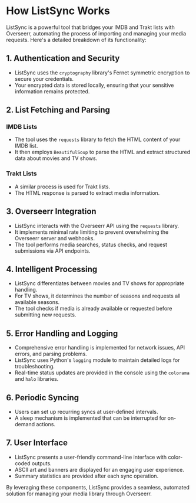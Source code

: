 # How ListSync Works

ListSync is a powerful tool that bridges your IMDB and Trakt lists with Overseerr, automating the process of importing and managing your media requests. Here's a detailed breakdown of its functionality:

## 1. Authentication and Security

- ListSync uses the `cryptography` library's Fernet symmetric encryption to secure your credentials.
- Your encrypted data is stored locally, ensuring that your sensitive information remains protected.

## 2. List Fetching and Parsing

### IMDB Lists

- The tool uses the `requests` library to fetch the HTML content of your IMDB list.
- It then employs `BeautifulSoup` to parse the HTML and extract structured data about movies and TV shows.

### Trakt Lists

- A similar process is used for Trakt lists.
- The HTML response is parsed to extract media information.

## 3. Overseerr Integration

- ListSync interacts with the Overseerr API using the `requests` library.
- It implements minimal rate limiting to prevent overwhelming the Overseerr server and webhooks.
- The tool performs media searches, status checks, and request submissions via API endpoints.

## 4. Intelligent Processing

- ListSync differentiates between movies and TV shows for appropriate handling.
- For TV shows, it determines the number of seasons and requests all available seasons.
- The tool checks if media is already available or requested before submitting new requests.

## 5. Error Handling and Logging

- Comprehensive error handling is implemented for network issues, API errors, and parsing problems.
- ListSync uses Python's `logging` module to maintain detailed logs for troubleshooting.
- Real-time status updates are provided in the console using the `colorama` and `halo` libraries.

## 6. Periodic Syncing

- Users can set up recurring syncs at user-defined intervals.
- A sleep mechanism is implemented that can be interrupted for on-demand actions.

## 7. User Interface

- ListSync presents a user-friendly command-line interface with color-coded outputs.
- ASCII art and banners are displayed for an engaging user experience.
- Summary statistics are provided after each sync operation.

By leveraging these components, ListSync provides a seamless, automated solution for managing your media library through Overseerr.
